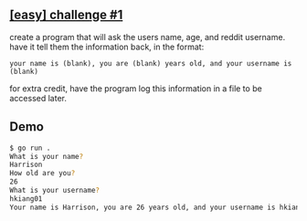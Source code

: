 ## [\[easy\] challenge #1](https://www.reddit.com/r/dailyprogrammer/comments/pih8x/easy_challenge_1/)

create a program that will ask the users name, age, and reddit username. have it tell them the information back, in the format:

```
your name is (blank), you are (blank) years old, and your username is (blank)
```

for extra credit, have the program log this information in a file to be accessed later.

## Demo

```zsh
$ go run .                                                                      [21:32:35]
What is your name?
Harrison
How old are you?
26
What is your username?
hkiang01
Your name is Harrison, you are 26 years old, and your username is hkiang01
```